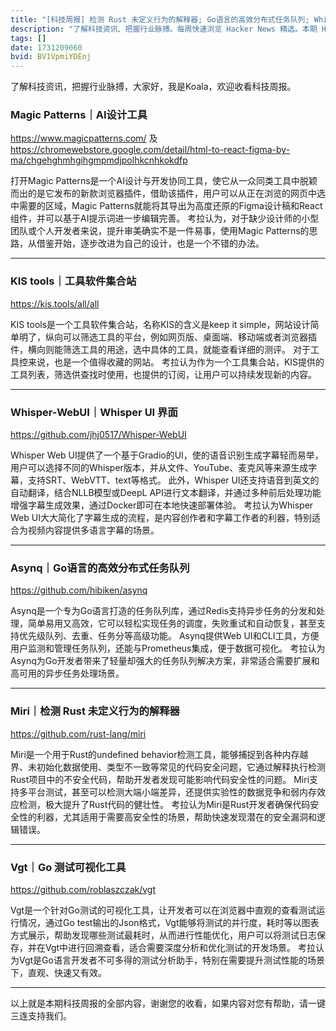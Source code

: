 ```yaml
---
title: "[科技周报] 检测 Rust 未定义行为的解释器; Go语言的高效分布式任务队列; Whisper UI 界面"
description: "了解科技资讯、把握行业脉搏。每周快速浏览 Hacker News 精选。本期 Hacker Newsletter 地址：https://buttondown.com/hacker-newsletter/archive/hacker-newsletter-721/"
tags: []
date: 1731209060
bvid: BV1VpmiYDEnj
---
```

了解科技资讯，把握行业脉搏，大家好，我是Koala，欢迎收看科技周报。

### Magic Patterns｜AI设计工具
https://www.magicpatterns.com/ 及 https://chromewebstore.google.com/detail/html-to-react-figma-by-ma/chgehghmhgihgmpmdjpolhkcnhkokdfp

打开Magic Patterns是一个AI设计与开发协同工具，使它从一众同类工具中脱颖而出的是它发布的新款浏览器插件，借助该插件，用户可以从正在浏览的网页中选中需要的区域，Magic Patterns就能将其导出为高度还原的Figma设计稿和React组件，并可以基于AI提示词进一步编辑完善。
考拉认为，对于缺少设计师的小型团队或个人开发者来说，提升审美确实不是一件易事，使用Magic Patterns的思路，从借鉴开始，逐步改进为自己的设计，也是一个不错的办法。

---

### KIS tools｜工具软件集合站
https://kis.tools/all/all

KIS tools是一个工具软件集合站，名称KIS的含义是keep it simple，网站设计简单明了，纵向可以筛选工具的平台，例如网页版、桌面端、移动端或者浏览器插件，横向则能筛选工具的用途，选中具体的工具，就能查看详细的测评。
对于工具控来说，也是一个值得收藏的网站。
考拉认为作为一个工具集合站，KIS提供的工具列表，筛选供查找时使用，也提供的订阅，让用户可以持续发现新的内容。

---

### Whisper-WebUI｜Whisper UI 界面
https://github.com/jhj0517/Whisper-WebUI

Whisper Web UI提供了一个基于Gradio的UI，使的语音识别生成字幕轻而易举，用户可以选择不同的Whisper版本，并从文件、YouTube、麦克风等来源生成字幕，支持SRT、WebVTT、text等格式。
此外，Whisper UI还支持语音到英文的自动翻译，结合NLLB模型或DeepL API进行文本翻译，并通过多种前后处理功能增强字幕生成效果，通过Docker即可在本地快速部署体验。
考拉认为Whisper Web UI大大简化了字幕生成的流程，是内容创作者和字幕工作者的利器，特别适合为视频内容提供多语言字幕的场景。

---

### Asynq｜Go语言的高效分布式任务队列
https://github.com/hibiken/asynq

Asynq是一个专为Go语言打造的任务队列库，通过Redis支持异步任务的分发和处理，简单易用又高效，它可以轻松实现任务的调度，失败重试和自动恢复，甚至支持优先级队列、去重、任务分等高级功能。
Asynq提供Web UI和CLI工具，方便用户监测和管理任务队列，还能与Prometheus集成，便于数据可视化。
考拉认为Asynq为Go开发者带来了轻量却强大的任务队列解决方案，非常适合需要扩展和高可用的异步任务处理场景。

---

### Miri｜检测 Rust 未定义行为的解释器
https://github.com/rust-lang/miri

Miri是一个用于Rust的undefined behavior检测工具，能够捕捉到各种内存越界、未初始化数据使用、类型不一致等常见的代码安全问题，它通过解释执行检测Rust项目中的不安全代码，帮助开发者发现可能影响代码安全性的问题。
Miri支持多平台测试，甚至可以检测大端小端差异，还提供实验性的数据竞争和弱内存效应检测，极大提升了Rust代码的健壮性。
考拉认为Miri是Rust开发者确保代码安全性的利器，尤其适用于需要高安全性的场景，帮助快速发现潜在的安全漏洞和逻辑错误。

---

### Vgt｜Go 测试可视化工具
https://github.com/roblaszczak/vgt

Vgt是一个针对Go测试的可视化工具，让开发者可以在浏览器中直观的查看测试运行情况，通过Go test输出的Json格式，Vgt能够将测试的并行度，耗时等以图表方式展示，帮助发现哪些测试最耗时，从而进行性能优化，用户可以将测试日志保存，并在Vgt中进行回溯查看，适合需要深度分析和优化测试的开发场景。
考拉认为Vgt是Go语言开发者不可多得的测试分析助手，特别在需要提升测试性能的场景下，直观、快速又有效。

---

以上就是本期科技周报的全部内容，谢谢您的收看，如果内容对您有帮助，请一键三连支持我们。

